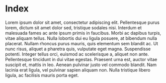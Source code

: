 # Index

Lorem ipsum dolor sit amet, consectetur adipiscing elit. Pellentesque purus lorem, dictum sit amet dolor sed, tristique sodales nisi. Interdum et malesuada fames ac ante ipsum primis in faucibus. Morbi ac dapibus turpis, vitae aliquam tellus. Nulla lobortis dui eu ligula posuere, at bibendum nulla placerat. Nullam rhoncus purus mauris, quis elementum sem blandit ac. Ut nunc risus, aliquet a pharetra quis, vulputate eget magna. Suspendisse potenti. Integer tellus orci, euismod ac scelerisque a, aliquet non ante. Pellentesque tincidunt in dui vitae egestas. Praesent urna est, auctor vitae suscipit et, mattis in leo. Aenean pulvinar justo vel commodo blandit. Nam lacinia erat ligula, vel pulvinar sapien aliquam non. Nulla tristique libero ligula, ac facilisis mauris porta eget. 
